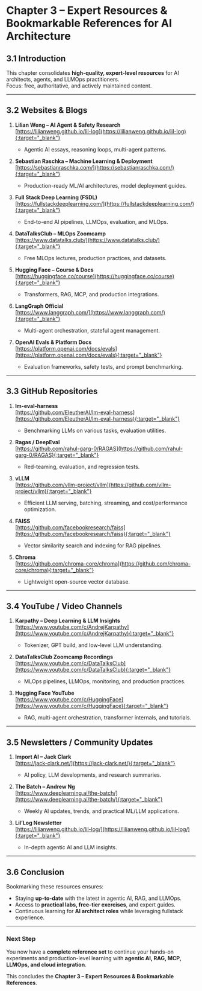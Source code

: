 ﻿# Chapter 3 – Expert Resources & Bookmarkable References for AI Architecture

## 3.1 Introduction

This chapter consolidates **high-quality, expert-level resources** for AI architects, agents, and LLMOps practitioners.  
Focus: free, authoritative, and actively maintained content.

---

## 3.2 Websites & Blogs

1. **Lilian Weng – AI Agent & Safety Research**  
   [https://lilianweng.github.io/lil-log](https://lilianweng.github.io/lil-log){:target="_blank"}

   - Agentic AI essays, reasoning loops, multi-agent patterns.

2. **Sebastian Raschka – Machine Learning & Deployment**  
   [https://sebastianraschka.com/](https://sebastianraschka.com/){:target="_blank"}

   - Production-ready ML/AI architectures, model deployment guides.

3. **Full Stack Deep Learning (FSDL)**  
   [https://fullstackdeeplearning.com/](https://fullstackdeeplearning.com/){:target="_blank"}

   - End-to-end AI pipelines, LLMOps, evaluation, and MLOps.

4. **DataTalksClub – MLOps Zoomcamp**  
   [https://www.datatalks.club/](https://www.datatalks.club/){:target="_blank"}

   - Free MLOps lectures, production practices, and datasets.

5. **Hugging Face – Course & Docs**  
   [https://huggingface.co/course](https://huggingface.co/course){:target="_blank"}

   - Transformers, RAG, MCP, and production integrations.

6. **LangGraph Official**  
   [https://www.langgraph.com/](https://www.langgraph.com/){:target="_blank"}

   - Multi-agent orchestration, stateful agent management.

7. **OpenAI Evals & Platform Docs**  
   [https://platform.openai.com/docs/evals](https://platform.openai.com/docs/evals){:target="_blank"}
   - Evaluation frameworks, safety tests, and prompt benchmarking.

---

## 3.3 GitHub Repositories

1. **lm-eval-harness**  
   [https://github.com/EleutherAI/lm-eval-harness](https://github.com/EleutherAI/lm-eval-harness){:target="_blank"}

   - Benchmarking LLMs on various tasks, evaluation utilities.

2. **Ragas / DeepEval**  
   [https://github.com/rahul-garg-0/RAGAS](https://github.com/rahul-garg-0/RAGAS){:target="_blank"}

   - Red-teaming, evaluation, and regression tests.

3. **vLLM**  
   [https://github.com/vllm-project/vllm](https://github.com/vllm-project/vllm){:target="_blank"}

   - Efficient LLM serving, batching, streaming, and cost/performance optimization.

4. **FAISS**  
   [https://github.com/facebookresearch/faiss](https://github.com/facebookresearch/faiss){:target="_blank"}

   - Vector similarity search and indexing for RAG pipelines.

5. **Chroma**  
   [https://github.com/chroma-core/chroma](https://github.com/chroma-core/chroma){:target="_blank"}
   - Lightweight open-source vector database.

---

## 3.4 YouTube / Video Channels

1. **Karpathy – Deep Learning & LLM Insights**  
   [https://www.youtube.com/c/AndrejKarpathy](https://www.youtube.com/c/AndrejKarpathy){:target="_blank"}

   - Tokenizer, GPT build, and low-level LLM understanding.

2. **DataTalksClub Zoomcamp Recordings**  
   [https://www.youtube.com/c/DataTalksClub](https://www.youtube.com/c/DataTalksClub){:target="_blank"}

   - MLOps pipelines, LLMOps, monitoring, and production practices.

3. **Hugging Face YouTube**  
   [https://www.youtube.com/c/HuggingFace](https://www.youtube.com/c/HuggingFace){:target="_blank"}
   - RAG, multi-agent orchestration, transformer internals, and tutorials.

---

## 3.5 Newsletters / Community Updates

1. **Import AI – Jack Clark**  
   [https://jack-clark.net/](https://jack-clark.net/){:target="_blank"}

   - AI policy, LLM developments, and research summaries.

2. **The Batch – Andrew Ng**  
   [https://www.deeplearning.ai/the-batch/](https://www.deeplearning.ai/the-batch/){:target="_blank"}

   - Weekly AI updates, trends, and practical ML/LLM applications.

3. **Lil’Log Newsletter**  
   [https://lilianweng.github.io/lil-log/](https://lilianweng.github.io/lil-log/){:target="_blank"}
   - In-depth agentic AI and LLM insights.

---

## 3.6 Conclusion

Bookmarking these resources ensures:

- Staying **up-to-date** with the latest in agentic AI, RAG, and LLMOps.
- Access to **practical labs, free-tier exercises**, and expert guides.
- Continuous learning for **AI architect roles** while leveraging fullstack experience.

---

### Next Step

You now have a **complete reference set** to continue your hands-on experiments and production-level learning with **agentic AI, RAG, MCP, LLMOps, and cloud integration**.

This concludes the **Chapter 3 – Expert Resources & Bookmarkable References**.


